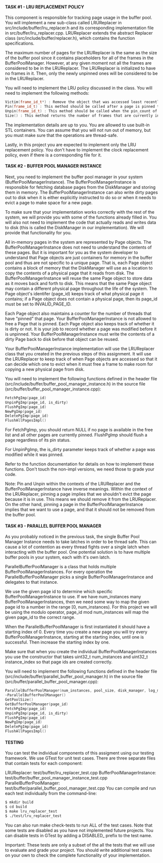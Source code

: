 #### TASK #1 - LRU REPLACEMENT POLICY
This component is responsible for tracking page usage in the buffer pool. You will implement a new sub-class called LRUReplacer in src/include/buffer/lru_replacer.h and its corresponding implementation file in src/buffer/lru_replacer.cpp. LRUReplacer extends the abstract Replacer class (src/include/buffer/replacer.h), which contains the function specifications.

The maximum number of pages for the LRUReplacer is the same as the size of the buffer pool since it contains placeholders for all of the frames in the BufferPoolManager. However, at any given moment not all the frames are considered to be in the LRUReplacer. The LRUReplacer is initialized to have no frames in it. Then, only the newly unpinned ones will be considered to be in the LRUReplacer.

You will need to implement the LRU policy discussed in the class. You will need to implement the following methods:

```c++
Victim(frame_id_t*) : Remove the object that was accessed least recently compared to all the other elements being tracked by the Replacer, store its contents in the output parameter and return True. If the Replacer is empty return False.
Pin(frame_id_t) : This method should be called after a page is pinned to a frame in the BufferPoolManager. It should remove the frame containing the pinned page from the LRUReplacer.
Unpin(frame_id_t) : This method should be called when the pin_count of a page becomes 0. This method should add the frame containing the unpinned page to the LRUReplacer.
Size() : This method returns the number of frames that are currently in the LRUReplacer.
```
The implementation details are up to you. You are allowed to use built-in STL containers. You can assume that you will not run out of memory, but you must make sure that the operations are thread-safe.

Lastly, in this project you are expected to implement only the LRU replacement policy. You don't have to implement the clock replacement policy, even if there is a corresponding file for it.

#### TASK #2 - BUFFER POOL MANAGER INSTANCE
Next, you need to implement the buffer pool manager in your system (BufferPoolManagerInstance). The BufferPoolManagerInstance is responsible for fetching database pages from the DiskManager and storing them in memory. The BufferPoolManagerInstance can also write dirty pages out to disk when it is either explicitly instructed to do so or when it needs to evict a page to make space for a new page.

To make sure that your implementation works correctly with the rest of the system, we will provide you with some of the functions already filled in. You will also not need to implement the code that actually reads and writes data to disk (this is called the DiskManager in our implementation). We will provide that functionality for you.

All in-memory pages in the system are represented by Page objects. The BufferPoolManagerInstance does not need to understand the contents of these pages. But it is important for you as the system developer to understand that Page objects are just containers for memory in the buffer pool and thus are not specific to a unique page. That is, each Page object contains a block of memory that the DiskManager will use as a location to copy the contents of a physical page that it reads from disk. The BufferPoolManagerInstance will reuse the same Page object to store data as it moves back and forth to disk. This means that the same Page object may contain a different physical page throughout the life of the system. The Page object's identifer (page_id) keeps track of what physical page it contains; if a Page object does not contain a physical page, then its page_id must be set to INVALID_PAGE_ID.

Each Page object also maintains a counter for the number of threads that have "pinned" that page. Your BufferPoolManagerInstance is not allowed to free a Page that is pinned. Each Page object also keeps track of whether it is dirty or not. It is your job to record whether a page was modified before it is unpinned. Your BufferPoolManagerInstance must write the contents of a dirty Page back to disk before that object can be reused.

Your BufferPoolManagerInstance implementation will use the LRUReplacer class that you created in the previous steps of this assignment. It will use the LRUReplacer to keep track of when Page objects are accessed so that it can decide which one to evict when it must free a frame to make room for copying a new physical page from disk.

You will need to implement the following functions defined in the header file (src/include/buffer/buffer_pool_manager_instance.h) in the source file (src/buffer/buffer_pool_manager_instance.cpp):
```c++
FetchPgImp(page_id)
UnpinPgImp(page_id, is_dirty)
FlushPgImp(page_id)
NewPgImp(page_id)
DeletePgImp(page_id)
FlushAllPagesImpl()
```
For FetchPgImp, you should return NULL if no page is available in the free list and all other pages are currently pinned. FlushPgImp should flush a page regardless of its pin status.

For UnpinPgImp, the is_dirty parameter keeps track of whether a page was modified while it was pinned.

Refer to the function documentation for details on how to implement these functions. Don't touch the non-impl versions, we need those to grade your code.

Note: Pin and Unpin within the contexts of the LRUReplacer and the BufferPoolManagerInstance have inverse meanings. Within the context of the LRUReplacer, pinning a page implies that we shouldn't evict the page because it is in use. This means we should remove it from the LRUReplacer. On the other hand, pinning a page in the BufferPoolManagerInstance implies that we want to use a page, and that it should not be removed from the buffer pool.

#### TASK #3 - PARALLEL BUFFER POOL MANAGER
As you probably noticed in the previous task, the single Buffer Pool Manager Instance needs to take latches in order to be thread safe. This can cause a lot of contention as every thread fights over a single latch when interacting with the buffer pool. One potential solution is to have multiple buffer pools in your system, each with it's own latch.

ParallelBufferPoolManager is a class that holds multiple BufferPoolManagerInstances. For every operation the ParallelBufferPoolManager picks a single BufferPoolManagerInstance and delegates to that instance.

We use the given page id to determine which specific BufferPoolManagerInstance to use. If we have num_instances many BufferPoolManagerInstances, then we need some way to map the given page id to a number in the range [0, num_instances). For this project we will be using the modulo operator, page_id mod num_instances will map the given page_id to the correct range.

When the ParallelBufferPoolManager is first instantiated it should have a starting index of 0. Every time you create a new page you will try every BufferPoolManagerInstance, starting at the starting index, until one is successful. Then increase the starting index by one.

Make sure that when you create the individual BufferPoolManagerInstances you use the constructor that takes uint32_t num_instances and uint32_t instance_index so that page ids are created correctly.

You will need to implement the following functions defined in the header file (src/include/buffer/parallel_buffer_pool_manager.h) in the source file (src/buffer/parallel_buffer_pool_manager.cpp):

```c++
ParallelBufferPoolManager(num_instances, pool_size, disk_manager, log_manager)
~ParallelBufferPoolManager()
GetPoolSize()
GetBufferPoolManager(page_id)
FetchPgImp(page_id)
UnpinPgImp(page_id, is_dirty)
FlushPgImp(page_id)
NewPgImp(page_id)
DeletePgImp(page_id)
FlushAllPagesImpl()
```

#### TESTING
You can test the individual components of this assigment using our testing framework. We use GTest for unit test cases. There are three separate files that contain tests for each component:

LRUReplacer: test/buffer/lru_replacer_test.cpp
BufferPoolManagerInstance: test/buffer/buffer_pool_manager_instance_test.cpp
ParallelBufferPoolManager: test/buffer/parallel_buffer_pool_manager_test.cpp
You can compile and run each test individually from the command-line:

```bash
$ mkdir build
$ cd build
$ make lru_replacer_test
$ ./test/lru_replacer_test
```
You can also run make check-tests to run ALL of the test cases. Note that some tests are disabled as you have not implemented future projects. You can disable tests in GTest by adding a DISABLED_ prefix to the test name.

Important: These tests are only a subset of the all the tests that we will use to evaluate and grade your project. You should write additional test cases on your own to check the complete functionality of your implementation.